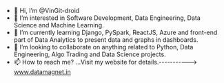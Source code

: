 - 👋 Hi, I’m @VinGit-droid
- 👀 I’m interested in Software Development, Data Engineering, Data Science and Machine Learning.
- 🌱 I’m currently learning Django, PySpark, ReactJS, Azure and front-end part of Data Analytics to present data and graphs in dashboards.
- 💞️ I’m looking to collaborate on anything related to Python, Data Engineering, Algo Trading and Data Science projects.
- 📫 How to reach me? ...Visit my website for details.-----------> www.datamagnet.in

<!---
VinGit-droid/VinGit-droid is a ✨ special ✨ repository because its `README.md` (this file) appears on your GitHub profile.
You can click the Preview link to take a look at your changes.
--->
